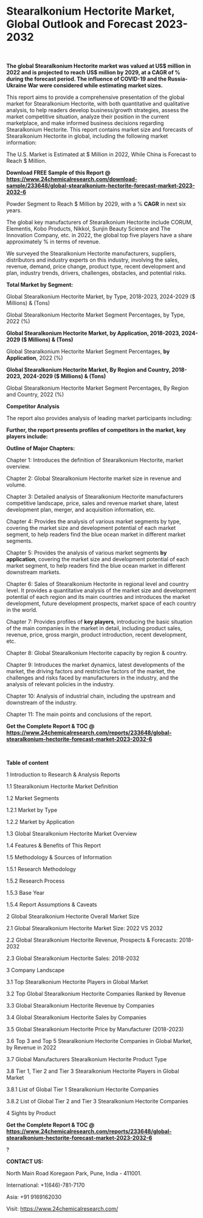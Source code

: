 <h1>Stearalkonium Hectorite Market, Global Outlook and Forecast 2023-2032</h1><br/><p><strong>The global Stearalkonium Hectorite market was valued at US$ million in 2022 and is projected to reach US$ million by 2029, at a <strong>CAGR</strong> of % during the forecast period. The influence of COVID-19 and the Russia-Ukraine War were considered while estimating market sizes.</strong></p>
 
 
 
 <p>This report aims to provide a comprehensive presentation of the global market for Stearalkonium Hectorite, with both quantitative and qualitative analysis, to help readers develop business/growth strategies, assess the market competitive situation, analyze their position in the current marketplace, and make informed business decisions regarding Stearalkonium Hectorite. This report contains market size and forecasts of Stearalkonium Hectorite in global, including the following market information:</p>
 
 
 
 <p>The U.S. Market is Estimated at $ Million in 2022, While China is Forecast to Reach $ Million.</p>
 
 
 
 <div><b>Download FREE Sample of this Report @ <a href="https://www.24chemicalresearch.com/download-sample/233648/global-stearalkonium-hectorite-forecast-market-2023-2032-6">https://www.24chemicalresearch.com/download-sample/233648/global-stearalkonium-hectorite-forecast-market-2023-2032-6</a></b></div>
 
 
 
 <p>Powder Segment to Reach $ Million by 2029, with a % <strong>CAGR</strong> in next six years.</p>
 
 
 
 <p>The global key manufacturers of Stearalkonium Hectorite include CORUM, Elementis, Kobo Products, Nikkol, Sunjin Beauty Science and The Innovation Company, etc. in 2022, the global top five players have a share approximately % in terms of revenue.</p>
 
 
 
 <p>We surveyed the Stearalkonium Hectorite manufacturers, suppliers, distributors and industry experts on this industry, involving the sales, revenue, demand, price change, product type, recent development and plan, industry trends, drivers, challenges, obstacles, and potential risks.</p>
 
 
 
 <p><strong>Total Market by Segment:</strong></p>
 
 
 
 <p>Global Stearalkonium Hectorite Market, by Type, 2018-2023, 2024-2029 ($ Millions) & (Tons)</p>
 
 
 
 <p>Global Stearalkonium Hectorite Market Segment Percentages, by Type, 2022 (%)</p>
 
 
 
 <p><strong>Global Stearalkonium Hectorite Market, <strong>by Application</strong>, 2018-2023, 2024-2029 ($ Millions) & (Tons)</strong></p>
 
 
 
 <p>Global Stearalkonium Hectorite Market Segment Percentages, <strong>by Application</strong>, 2022 (%)</p>
 
 
 
 <p><strong>Global Stearalkonium Hectorite Market, By Region and Country, 2018-2023, 2024-2029 ($ Millions) & (Tons)</strong></p>
 
 
 
 <p>Global Stearalkonium Hectorite Market Segment Percentages, By Region and Country, 2022 (%)</p>
 
 
 
 <p><strong>Competitor Analysis</strong></p>
 
 
 
 <p>The report also provides analysis of leading market participants including:</p>
 
 
 
 <p><strong>Further, the report presents profiles of competitors in the market, <strong>key players</strong> include:</strong></p>
 
 
 
 <p><strong>Outline of Major Chapters:</strong></p>
 
 
 
 <p>Chapter 1: Introduces the definition of Stearalkonium Hectorite, market overview.</p>
 
 
 
 <p>Chapter 2: Global Stearalkonium Hectorite market size in revenue and volume.</p>
 
 
 
 <p>Chapter 3: Detailed analysis of Stearalkonium Hectorite manufacturers competitive landscape, price, sales and revenue market share, latest development plan, merger, and acquisition information, etc.</p>
 
 
 
 <p>Chapter 4: Provides the analysis of various market segments by type, covering the market size and development potential of each market segment, to help readers find the blue ocean market in different market segments.</p>
 
 
 
 <p>Chapter 5: Provides the analysis of various market segments <strong>by application</strong>, covering the market size and development potential of each market segment, to help readers find the blue ocean market in different downstream markets.</p>
 
 
 
 <p>Chapter 6: Sales of Stearalkonium Hectorite in regional level and country level. It provides a quantitative analysis of the market size and development potential of each region and its main countries and introduces the market development, future development prospects, market space of each country in the world.</p>
 
 
 
 <p>Chapter 7: Provides profiles of <strong>key players</strong>, introducing the basic situation of the main companies in the market in detail, including product sales, revenue, price, gross margin, product introduction, recent development, etc.</p>
 
 
 
 <p>Chapter 8: Global Stearalkonium Hectorite capacity by region & country.</p>
 
 
 
 <p>Chapter 9: Introduces the market dynamics, latest developments of the market, the driving factors and restrictive factors of the market, the challenges and risks faced by manufacturers in the industry, and the analysis of relevant policies in the industry.</p>
 
 
 
 <p>Chapter 10: Analysis of industrial chain, including the upstream and downstream of the industry.</p>
 
 
 
 <p>Chapter 11: The main points and conclusions of the report.</p>
 
 
 
 <div><b>Get the Complete Report & TOC @ <a href="https://www.24chemicalresearch.com/reports/233648/global-stearalkonium-hectorite-forecast-market-2023-2032-6">https://www.24chemicalresearch.com/reports/233648/global-stearalkonium-hectorite-forecast-market-2023-2032-6</a></b></div>
 
 
 
 <p><br />
 
 <b>Table of content</b></p>
 
 
 
 <p>1 Introduction to Research & Analysis Reports<br />
 
 1.1 Stearalkonium Hectorite Market Definition<br />
 
 1.2 Market Segments<br />
 
 1.2.1 Market by Type<br />
 
 1.2.2 Market by Application<br />
 
 1.3 Global Stearalkonium Hectorite Market Overview<br />
 
 1.4 Features & Benefits of This Report<br />
 
 1.5 Methodology & Sources of Information<br />
 
 1.5.1 Research Methodology<br />
 
 1.5.2 Research Process<br />
 
 1.5.3 Base Year<br />
 
 1.5.4 Report Assumptions & Caveats<br />
 
 2 Global Stearalkonium Hectorite Overall Market Size<br />
 
 2.1 Global Stearalkonium Hectorite Market Size: 2022 VS 2032<br />
 
 2.2 Global Stearalkonium Hectorite Revenue, Prospects & Forecasts: 2018-2032<br />
 
 2.3 Global Stearalkonium Hectorite Sales: 2018-2032<br />
 
 3 Company Landscape<br />
 
 3.1 Top Stearalkonium Hectorite Players in Global Market<br />
 
 3.2 Top Global Stearalkonium Hectorite Companies Ranked by Revenue<br />
 
 3.3 Global Stearalkonium Hectorite Revenue by Companies<br />
 
 3.4 Global Stearalkonium Hectorite Sales by Companies<br />
 
 3.5 Global Stearalkonium Hectorite Price by Manufacturer (2018-2023)<br />
 
 3.6 Top 3 and Top 5 Stearalkonium Hectorite Companies in Global Market, by Revenue in 2022<br />
 
 3.7 Global Manufacturers Stearalkonium Hectorite Product Type<br />
 
 3.8 Tier 1, Tier 2 and Tier 3 Stearalkonium Hectorite Players in Global Market<br />
 
 3.8.1 List of Global Tier 1 Stearalkonium Hectorite Companies<br />
 
 3.8.2 List of Global Tier 2 and Tier 3 Stearalkonium Hectorite Companies<br />
 
 4 Sights by Product</p>
 
 
 
 <div><b>Get the Complete Report & TOC @ <a href="https://www.24chemicalresearch.com/reports/233648/global-stearalkonium-hectorite-forecast-market-2023-2032-6">https://www.24chemicalresearch.com/reports/233648/global-stearalkonium-hectorite-forecast-market-2023-2032-6</a></b></div>
 
 
 
 <p>? </p>
 
 
 
 <p><b>CONTACT US:</b><br />
 
 North Main Road Koregaon Park, Pune, India - 411001.<br />
 
 International: +1(646)-781-7170<br />
 
 Asia: +91 9169162030<br />
 
 Visit: <a href="https://www.24chemicalresearch.com/">https://www.24chemicalresearch.com/</a></p>